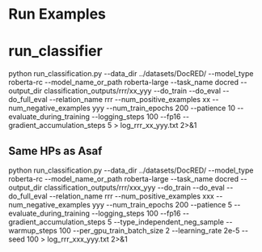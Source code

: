 # Run Examples

# run_classifier

python run_classification.py --data_dir ../datasets/DocRED/ --model_type roberta-rc --model_name_or_path roberta-large --task_name docred --output_dir classification_outputs/rrr/xx_yyy --do_train --do_eval --do_full_eval --relation_name rrr --num_positive_examples xx --num_negative_examples yyy --num_train_epochs 200 --patience 10 --evaluate_during_training --logging_steps 100 --fp16 --gradient_accumulation_steps 5 > log_rrr_xx_yyy.txt 2>&1

## Same HPs as Asaf
python run_classification.py --data_dir ../datasets/DocRED/ --model_type roberta-rc --model_name_or_path roberta-large --task_name docred --output_dir classification_outputs/rrr/xxx_yyy --do_train --do_eval --do_full_eval --relation_name rrr --num_positive_examples xxx --num_negative_examples yyy --num_train_epochs 200 --patience 5 --evaluate_during_training --logging_steps 100 --fp16 --gradient_accumulation_steps 5 --type_independent_neg_sample --warmup_steps 100 --per_gpu_train_batch_size 2 --learning_rate 2e-5 --seed 100 > log_rrr_xxx_yyy.txt 2>&1